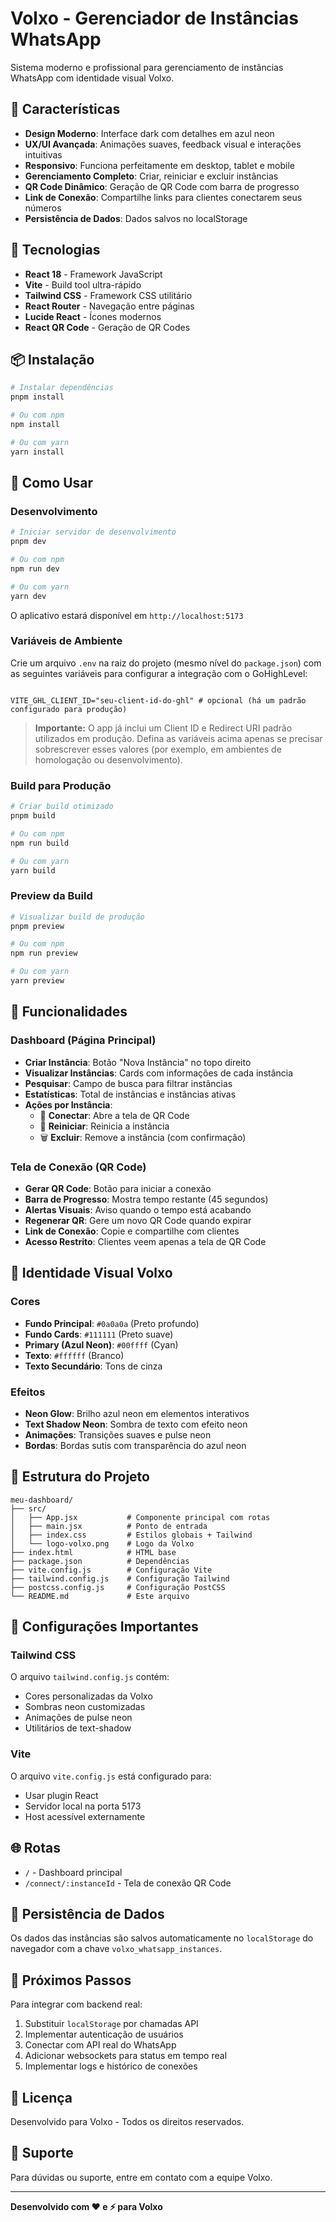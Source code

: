 # Volxo - Gerenciador de Instâncias WhatsApp

Sistema moderno e profissional para gerenciamento de instâncias WhatsApp com identidade visual Volxo.

## 🎨 Características

- **Design Moderno**: Interface dark com detalhes em azul neon
- **UX/UI Avançada**: Animações suaves, feedback visual e interações intuitivas
- **Responsivo**: Funciona perfeitamente em desktop, tablet e mobile
- **Gerenciamento Completo**: Criar, reiniciar e excluir instâncias
- **QR Code Dinâmico**: Geração de QR Code com barra de progresso
- **Link de Conexão**: Compartilhe links para clientes conectarem seus números
- **Persistência de Dados**: Dados salvos no localStorage

## 🚀 Tecnologias

- **React 18** - Framework JavaScript
- **Vite** - Build tool ultra-rápido
- **Tailwind CSS** - Framework CSS utilitário
- **React Router** - Navegação entre páginas
- **Lucide React** - Ícones modernos
- **React QR Code** - Geração de QR Codes

## 📦 Instalação

```bash
# Instalar dependências
pnpm install

# Ou com npm
npm install

# Ou com yarn
yarn install
```

## 🎯 Como Usar

### Desenvolvimento

```bash
# Iniciar servidor de desenvolvimento
pnpm dev

# Ou com npm
npm run dev

# Ou com yarn
yarn dev
```

O aplicativo estará disponível em `http://localhost:5173`

### Variáveis de Ambiente

Crie um arquivo `.env` na raiz do projeto (mesmo nível do `package.json`) com as seguintes variáveis para configurar a integração com o GoHighLevel:

```env

VITE_GHL_CLIENT_ID="seu-client-id-do-ghl" # opcional (há um padrão configurado para produção)

```


> **Importante:** O app já inclui um Client ID e Redirect URI padrão utilizados em produção. Defina as variáveis acima apenas se
> precisar sobrescrever esses valores (por exemplo, em ambientes de homologação ou desenvolvimento).


### Build para Produção

```bash
# Criar build otimizado
pnpm build

# Ou com npm
npm run build

# Ou com yarn
yarn build
```

### Preview da Build

```bash
# Visualizar build de produção
pnpm preview

# Ou com npm
npm run preview

# Ou com yarn
yarn preview
```

## 📱 Funcionalidades

### Dashboard (Página Principal)

- **Criar Instância**: Botão "Nova Instância" no topo direito
- **Visualizar Instâncias**: Cards com informações de cada instância
- **Pesquisar**: Campo de busca para filtrar instâncias
- **Estatísticas**: Total de instâncias e instâncias ativas
- **Ações por Instância**:
  - 🔗 **Conectar**: Abre a tela de QR Code
  - 🔄 **Reiniciar**: Reinicia a instância
  - 🗑️ **Excluir**: Remove a instância (com confirmação)

### Tela de Conexão (QR Code)

- **Gerar QR Code**: Botão para iniciar a conexão
- **Barra de Progresso**: Mostra tempo restante (45 segundos)
- **Alertas Visuais**: Aviso quando o tempo está acabando
- **Regenerar QR**: Gere um novo QR Code quando expirar
- **Link de Conexão**: Copie e compartilhe com clientes
- **Acesso Restrito**: Clientes veem apenas a tela de QR Code

## 🎨 Identidade Visual Volxo

### Cores

- **Fundo Principal**: `#0a0a0a` (Preto profundo)
- **Fundo Cards**: `#111111` (Preto suave)
- **Primary (Azul Neon)**: `#00ffff` (Cyan)
- **Texto**: `#ffffff` (Branco)
- **Texto Secundário**: Tons de cinza

### Efeitos

- **Neon Glow**: Brilho azul neon em elementos interativos
- **Text Shadow Neon**: Sombra de texto com efeito neon
- **Animações**: Transições suaves e pulse neon
- **Bordas**: Bordas sutis com transparência do azul neon

## 📁 Estrutura do Projeto

```
meu-dashboard/
├── src/
│   ├── App.jsx           # Componente principal com rotas
│   ├── main.jsx          # Ponto de entrada
│   ├── index.css         # Estilos globais + Tailwind
│   └── logo-volxo.png    # Logo da Volxo
├── index.html            # HTML base
├── package.json          # Dependências
├── vite.config.js        # Configuração Vite
├── tailwind.config.js    # Configuração Tailwind
├── postcss.config.js     # Configuração PostCSS
└── README.md             # Este arquivo
```

## 🔧 Configurações Importantes

### Tailwind CSS

O arquivo `tailwind.config.js` contém:
- Cores personalizadas da Volxo
- Sombras neon customizadas
- Animações de pulse neon
- Utilitários de text-shadow

### Vite

O arquivo `vite.config.js` está configurado para:
- Usar plugin React
- Servidor local na porta 5173
- Host acessível externamente

## 🌐 Rotas

- `/` - Dashboard principal
- `/connect/:instanceId` - Tela de conexão QR Code

## 💾 Persistência de Dados

Os dados das instâncias são salvos automaticamente no `localStorage` do navegador com a chave `volxo_whatsapp_instances`.

## 🎯 Próximos Passos

Para integrar com backend real:

1. Substituir `localStorage` por chamadas API
2. Implementar autenticação de usuários
3. Conectar com API real do WhatsApp
4. Adicionar websockets para status em tempo real
5. Implementar logs e histórico de conexões

## 📝 Licença

Desenvolvido para Volxo - Todos os direitos reservados.

## 🤝 Suporte

Para dúvidas ou suporte, entre em contato com a equipe Volxo.

---

**Desenvolvido com ❤️ e ⚡ para Volxo**

